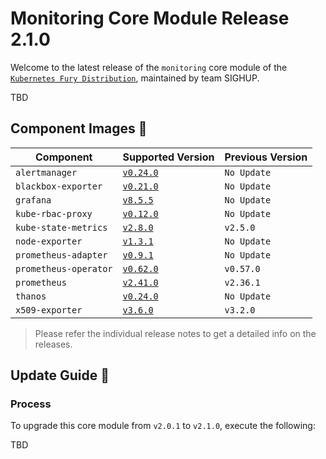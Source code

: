 # Monitoring Core Module Release 2.1.0

Welcome to the latest release of the `monitoring` core module of the [`Kubernetes Fury Distribution`](https://github.com/sighupio/fury-distribution), maintained by team SIGHUP.

TBD

## Component Images 🚢

| Component             | Supported Version                                                                            | Previous Version |
| --------------------- | -------------------------------------------------------------------------------------------- | ---------------- |
| `alertmanager`        | [`v0.24.0`](https://github.com/prometheus/alertmanager/releases/tag/v0.24.0)                 | `No Update`      |
| `blackbox-exporter`   | [`v0.21.0`](https://github.com/prometheus/blackbox_exporter/releases/tag/v0.21.0)            | `No Update`      |
| `grafana`             | [`v8.5.5`](https://github.com/grafana/grafana/releases/tag/v8.5.5)                           | `No Update`      |
| `kube-rbac-proxy`     | [`v0.12.0`](https://github.com/brancz/kube-rbac-proxy/releases/tag/v0.12.0)                  | `No Update`      |
| `kube-state-metrics`  | [`v2.8.0`](https://github.com/kubernetes/kube-state-metrics/releases/tag/v2.8.0)             | `v2.5.0`      |
| `node-exporter`       | [`v1.3.1`](https://github.com/prometheus/node_exporter/releases/tag/v1.3.1)                  | `No Update`      |
| `prometheus-adapter`  | [`v0.9.1`](https://github.com/kubernetes-sigs/prometheus-adapter/releases/tag/v0.9.1)        | `No Update`      |
| `prometheus-operator` | [`v0.62.0`](https://github.com/prometheus-operator/prometheus-operator/releases/tag/v0.62.0) |  `v0.57.0`       |
| `prometheus`          | [`v2.41.0`](https://github.com/prometheus/prometheus/releases/tag/v2.41.0)                   |  `v2.36.1`       |
| `thanos`              | [`v0.24.0`](https://github.com/thanos-io/thanos/releases/tag/v0.24.0)                        | `No Update`      |
| `x509-exporter`       | [`v3.6.0`](https://github.com/enix/x509-certificate-exporter/releases/tag/v3.2.0)            | `v3.2.0`         |

> Please refer the individual release notes to get a detailed info on the releases.

## Update Guide 🦮

### Process

To upgrade this core module from `v2.0.1` to `v2.1.0`, execute the following:

TBD

